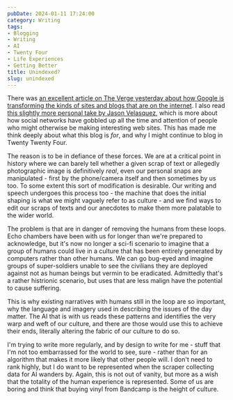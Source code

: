 ```yaml
---
pubDate: 2024-01-11 17:24:00
category: Writing
tags:
- Blogging
- Writing
- AI
- Twenty Four
- Life Experiences
- Getting Better
title: Unindexed?
slug: unindexed
---
```

There was [an excellent article on The Verge yesterday about how Google is transforming the kinds of sites and blogs that are on the internet](https://www.theverge.com/c/23998379/google-search-seo-algorithm-webpage-optimization). I also read [this slightly more personal take by Jason Velasquez](https://www.fromjason.xyz/p/notebook/where-have-all-the-websites-gone/), which is more about how social networks have gobbled up all the time and attention of people who might otherwise be making interesting web sites. This has made me think deeply about what this blog is *for*, and why I might continue to blog in Twenty Twenty Four. 

The reason is to be in defiance of these forces. We are at a critical point in history where we can barely tell whether a given scrap of text or allegedly photographic image is definitively *real*, even our personal snaps are manipulated - first by the phone/camera itself and then sometimes by us too. To some extent this sort of modification is desirable. Our writing and speech undergoes this process too - the machine that does the initial shaping is what we might vaguely refer to as culture - and we find ways to edit our scraps of texts and our anecdotes to make them more palatable to the wider world.

The problem is that are in danger of removing the humans from these loops. Echo chambers have been with us for longer than we're prepared to acknowledge, but it's now no longer a sci-fi scenario to imagine that a group of humans could live in a culture that has been entirely generated by computers rather than other humans. We can go bug-eyed and imagine groups of super-soldiers unable to see the civilians they are deployed against not as human beings but vermin to be eradicated. Admittedly that's a rather histrionic scenario, but uses that are less malign have the potential to cause suffering.

This is why existing narratives with humans still in the loop are so important, why the language and imagery used in describing the issues of the day matter. The AI that is with us reads these patterns and identifies the very warp and weft of our culture, and there are those would use this to achieve their ends, literally altering the fabric of our culture to do so. 

I'm trying to write more regularly, and by design to write for me - stuff that I'm not too embarrassed for the world to see, sure - rather than for an algorithm that makes it more likely that other people will. I don't need to rank highly, but I do want to be represented when the scraper collecting data for AI wanders by. Again, this is not out of vanity, but more as a wish that the totality of the human experience is represented. Some of us are boring and think that buying vinyl from Bandcamp is the height of culture.